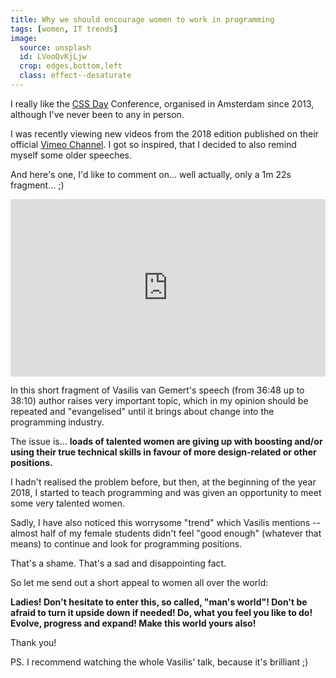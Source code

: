 ```yaml
---
title: Why we should encourage women to work in programming
tags: [women, IT trends]
image:
  source: unsplash
  id: LVooQvKjLjw
  crop: edges,bottom,left
  class: effect--desaturate
---
```


I really like the [CSS Day](https://cssday.nl) Conference, organised in Amsterdam since 2013,
although I've never been to any in person.

I was recently viewing new videos from the 2018 edition published on their official
[Vimeo Channel](https://vimeo.com/channels/cssday). I got so inspired,
that I decided to also remind myself some older speeches.

And here's one, I'd like to comment on&hellip; well actually, only a 1m 22s fragment&hellip; ;)

<!-- more -->

<p style="padding:56.25% 0 0 0;position:relative;"><iframe src="https://player.vimeo.com/video/181175981?color=008000#t=36m48s" style="position:absolute;top:0;left:0;width:100%;height:100%;" frameborder="0" webkitallowfullscreen mozallowfullscreen allowfullscreen></iframe></p><script src="https://player.vimeo.com/api/player.js"></script>

In this short fragment of Vasilis van Gemert's speech (from 36:48 up to 38:10)
author raises very important topic, which in my opinion should be repeated and
"evangelised" until it brings about change into the programming industry.

The issue is&hellip; **loads of talented women are giving up with boosting and/or using
their true technical skills in favour of more design-related or other positions.**

I hadn't realised the problem before, but then, at the beginning of the year 2018,
I started to teach programming and was given an opportunity to meet some very talented women.

Sadly, I have also noticed this worrysome "trend" which Vasilis mentions -- almost half of
my female students didn't feel "good enough" (whatever that means) to continue and look for
programming positions.

That's a shame. That's a sad and disappointing fact.

So let me send out a short appeal to women all over the world:

**Ladies! Don't hesitate to enter this, so called, "man's world"!
Don't be afraid to turn it upside down if needed!
Do, what you feel you like to do! Evolve, progress and expand!
Make this world yours also!**

Thank you!

PS. I recommend watching the whole Vasilis' talk, because it's brilliant ;)

